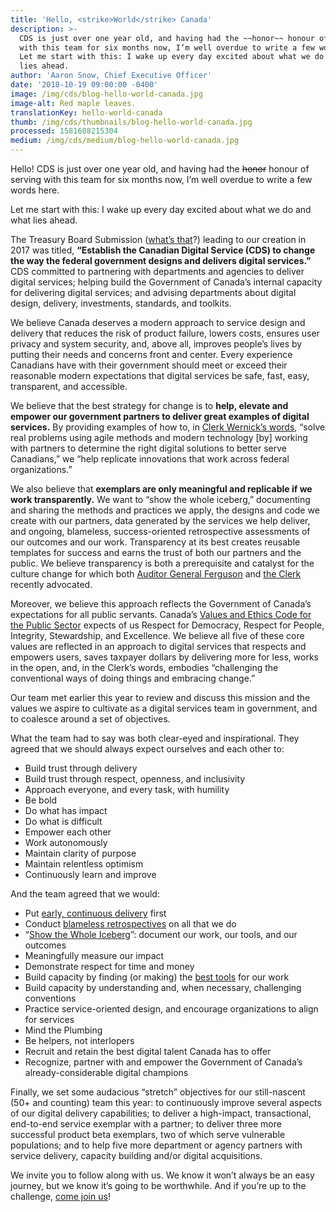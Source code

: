 ```yaml
---
title: 'Hello, <strike>World</strike> Canada'
description: >-
  CDS is just over one year old, and having had the ~~honor~~ honour of serving
  with this team for six months now, I’m well overdue to write a few words here.
  Let me start with this: I wake up every day excited about what we do and what
  lies ahead.
author: 'Aaron Snow, Chief Executive Officer'
date: '2018-10-19 09:00:00 -0400'
image: /img/cds/blog-hello-world-canada.jpg
image-alt: Red maple leaves.
translationKey: hello-world-canada
thumb: /img/cds/thumbnails/blog-hello-world-canada.jpg
processed: 1581608215304
medium: /img/cds/medium/blog-hello-world-canada.jpg
---
```


Hello! CDS is just over one year old, and having had the ~~honor~~ honour of serving with this team for six months now, I’m well overdue to write a few words here.

Let me start with this: I wake up every day excited about what we do and what lies ahead.

The Treasury Board Submission ([what’s that](https://www.canada.ca/en/treasury-board-secretariat/services/treasury-board-submissions.html)?) leading to our creation in 2017 was titled, **“Establish the Canadian Digital Service (CDS) to change the way the federal government designs and delivers digital services.”** CDS committed to partnering with departments and agencies to deliver digital services; helping build the Government of Canada’s internal capacity for delivering digital services; and advising departments about digital design, delivery, investments, standards, and toolkits.

We believe Canada deserves a modern approach to service design and delivery that reduces the risk of product failure, lowers costs, ensures user privacy and system security, and, above all, improves people’s lives by putting their needs and concerns front and center. Every experience Canadians have with their government should meet or exceed their reasonable modern expectations that digital services be safe, fast, easy, transparent, and accessible.

We believe that the best strategy for change is to **help, elevate and empower our government partners to deliver great examples of digital services.** By providing examples of how to, in [Clerk Wernick’s words](https://www.canada.ca/en/privy-council/corporate/clerk/publications/twenty-fifth-annual-report-prime-minister-public-service/proudly-serving.html#III), “solve real problems using agile methods and modern technology [by] working with partners to determine the right digital solutions to better serve Canadians,” we “help replicate innovations that work across federal organizations.”

We also believe that **exemplars are only meaningful and replicable if we work transparently.** We want to “show the whole iceberg,” documenting and sharing the methods and practices we apply, the designs and code we create with our partners, data generated by the services we help deliver, and ongoing, blameless, success-oriented retrospective assessments of our outcomes and our work. Transparency at its best creates reusable templates for success and earns the trust of both our partners and the public. We believe transparency is both a prerequisite and catalyst for the culture change for which both [Auditor General Ferguson](http://www.oag-bvg.gc.ca/internet/English/parl_oag_201805_00_e_43032.html) and [the Clerk](https://ottawacitizen.com/news/local-news/top-bureaucrat-rejects-auditor-generals-opinion-piece-broken-government-culture) recently advocated.

Moreover, we believe this approach reflects the Government of Canada’s expectations for all public servants. Canada’s [Values and Ethics Code for the Public Sector](https://www.tbs-sct.gc.ca/pol/doc-eng.aspx?id=25049) expects of us Respect for Democracy, Respect for People, Integrity, Stewardship, and Excellence. We believe all five of these core values are reflected in an approach to digital services that respects and empowers users, saves taxpayer dollars by delivering more for less, works in the open, and, in the Clerk’s words, embodies “challenging the conventional ways of doing things and embracing change.”

Our team met earlier this year to review and discuss this mission and the values we aspire to cultivate as a digital services team in government, and to coalesce around a set of objectives.

What the team had to say was both clear-eyed and inspirational. They agreed that we should always expect ourselves and each other to:

* Build trust through delivery
* Build trust through respect, openness, and inclusivity
* Approach everyone, and every task, with humility
* Be bold
* Do what has impact
* Do what is difficult
* Empower each other
* Work autonomously
* Maintain clarity of purpose
* Maintain relentless optimism
* Continuously learn and improve

And the team agreed that we would:

* Put [early, continuous delivery](http://agilemanifesto.org/principles.html) first
* Conduct [blameless retrospectives](https://codeascraft.com/2012/05/22/blameless-postmortems/) on all that we do
* “[Show the Whole Iceberg](https://digital.canada.ca/2018/07/31/showing-the-whole-iceberg/)”: document our work, our tools, and our outcomes
* Meaningfully measure our impact
* Demonstrate respect for time and money
* Build capacity by finding (or making) the [best tools](https://digital.canada.ca/2018/06/27/tools-to-do-good-work/) for our work
* Build capacity by understanding and, when necessary, challenging conventions
* Practice service-oriented design, and encourage organizations to align for services
* Mind the Plumbing
* Be helpers, not interlopers
* Recruit and retain the best digital talent Canada has to offer
* Recognize, partner with and empower the Government of Canada’s already-considerable digital champions

Finally, we set some audacious “stretch” objectives for our still-nascent (50+ and counting) team this year: to continuously improve several aspects of our digital delivery capabilities; to deliver a high-impact, transactional, end-to-end service exemplar with a partner; to deliver three more successful product beta exemplars, two of which serve vulnerable populations; and to help five more department or agency partners with service delivery, capacity building and/or digital acquisitions.

We invite you to follow along with us. We know it won’t always be an easy journey, but we know it’s going to be worthwhile. And if you’re up to the challenge, [come join us](/join-our-team/)!



